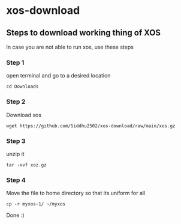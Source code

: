 # xos-download


## Steps to download working thing of XOS

In case you are not able to run xos, use these steps



### Step 1
open terminal and go to a desired location

```
cd Downloads
```

### Step 2

Download xos

```
wget https://github.com/Siddhu2502/xos-download/raw/main/xos.gz
```

### Step 3

unzip it

```
tar -xvf xoz.gz
```

### Step 4

Move the file to home directory so that its uniform for all

```
cp -r myxos-1/ ~/myxos
```

Done :)
